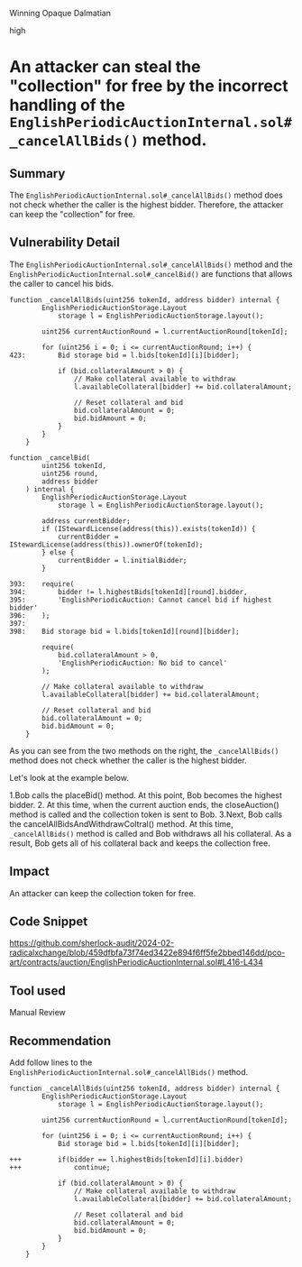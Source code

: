 Winning Opaque Dalmatian

high

# An attacker can steal the "collection" for free by the incorrect handling of the `EnglishPeriodicAuctionInternal.sol#_cancelAllBids()` method.

## Summary
The `EnglishPeriodicAuctionInternal.sol#_cancelAllBids()` method does not check whether the caller is the highest bidder. Therefore, the attacker can keep the "collection" for free.
## Vulnerability Detail
The `EnglishPeriodicAuctionInternal.sol#_cancelAllBids()` method and the `EnglishPeriodicAuctionInternal.sol#_cancelBid()` are functions that allows the caller to cancel his bids.

```solidity
function _cancelAllBids(uint256 tokenId, address bidder) internal {
        EnglishPeriodicAuctionStorage.Layout
            storage l = EnglishPeriodicAuctionStorage.layout();

        uint256 currentAuctionRound = l.currentAuctionRound[tokenId];

        for (uint256 i = 0; i <= currentAuctionRound; i++) {
423:        Bid storage bid = l.bids[tokenId][i][bidder];

            if (bid.collateralAmount > 0) {
                // Make collateral available to withdraw
                l.availableCollateral[bidder] += bid.collateralAmount;

                // Reset collateral and bid
                bid.collateralAmount = 0;
                bid.bidAmount = 0;
            }
        }
    }
```

```solidity
function _cancelBid(
        uint256 tokenId,
        uint256 round,
        address bidder
    ) internal {
        EnglishPeriodicAuctionStorage.Layout
            storage l = EnglishPeriodicAuctionStorage.layout();

        address currentBidder;
        if (IStewardLicense(address(this)).exists(tokenId)) {
            currentBidder = IStewardLicense(address(this)).ownerOf(tokenId);
        } else {
            currentBidder = l.initialBidder;
        }

393:    require(
394:        bidder != l.highestBids[tokenId][round].bidder,
395:        'EnglishPeriodicAuction: Cannot cancel bid if highest bidder'
396:    );
397:
398:    Bid storage bid = l.bids[tokenId][round][bidder];

        require(
            bid.collateralAmount > 0,
            'EnglishPeriodicAuction: No bid to cancel'
        );

        // Make collateral available to withdraw
        l.availableCollateral[bidder] += bid.collateralAmount;

        // Reset collateral and bid
        bid.collateralAmount = 0;
        bid.bidAmount = 0;
    }
```
As you can see from the two methods on the right, the `_cancelAllBids()` method does not check whether the caller is the highest bidder.

Let's look at the example below.

1.Bob calls the placeBid() method. At this point, Bob becomes the highest bidder.
2. At this time, when the current auction ends, the closeAuction() method is called and the collection token is sent to Bob.
3.Next, Bob calls the cancelAllBidsAndWithdrawColtral() method. At this time, `_cancelAllBids()` method is called and Bob withdraws all his collateral.
As a result, Bob gets all of his collateral back and keeps the collection free.
## Impact
An attacker can keep the collection token for free.
## Code Snippet
https://github.com/sherlock-audit/2024-02-radicalxchange/blob/459dfbfa73f74ed3422e894f6ff5fe2bbed146dd/pco-art/contracts/auction/EnglishPeriodicAuctionInternal.sol#L416-L434
## Tool used

Manual Review

## Recommendation
Add follow lines to the `EnglishPeriodicAuctionInternal.sol#_cancelAllBids()` method.
```solidity
function _cancelAllBids(uint256 tokenId, address bidder) internal {
        EnglishPeriodicAuctionStorage.Layout
            storage l = EnglishPeriodicAuctionStorage.layout();

        uint256 currentAuctionRound = l.currentAuctionRound[tokenId];

        for (uint256 i = 0; i <= currentAuctionRound; i++) {
            Bid storage bid = l.bids[tokenId][i][bidder];

+++         if(bidder == l.highestBids[tokenId][i].bidder)
+++             continue;

            if (bid.collateralAmount > 0) {
                // Make collateral available to withdraw
                l.availableCollateral[bidder] += bid.collateralAmount;

                // Reset collateral and bid
                bid.collateralAmount = 0;
                bid.bidAmount = 0;
            }
        }
    }
```
